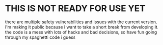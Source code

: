 # THIS IS NOT READY FOR USE YET

there are multiple safety vulnerabilities and issues with the current version.
i'm making it public because i want to take a short break from developing it.
the code is a mess with lots of hacks and bad decisions, so have fun going through my spaghetti code i guess
